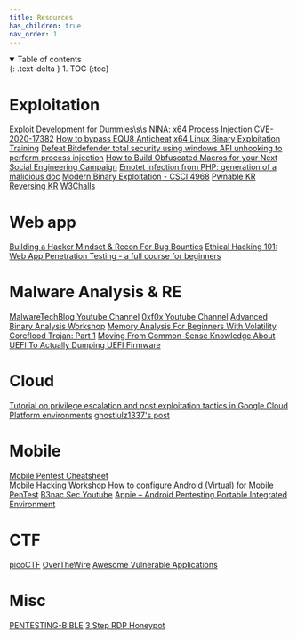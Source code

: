 ```yaml
---
title: Resources
has_children: true
nav_order: 1
---
```


<details open markdown="block">
  <summary>
    Table of contents
  </summary>
  {: .text-delta }
1. TOC
{:toc}
</details>




# Exploitation
[Exploit Development for Dummies](https://youtu.be/c7H1W4BmZ6g)\s\s
[NINA: x64 Process Injection](https://undev.ninja/nina-x64-process-injection/)
[CVE-2020-17382](https://github.com/uf0o/CVE-2020-17382/blob/master/win10/win10_1709_CVE-2020-17382.c)
[How to bypass EQU8 Anticheat](https://guidedhacking.com/threads/how-to-bypass-equ8-anticheat.16132/)
[x64 Linux Binary Exploitation Training](https://www.youtube.com/watch?v=gxU3e7GbC-M)
[Defeat Bitdefender total security using windows API unhooking to perform process injection](https://shells.systems/defeat-bitdefender-total-security-using-windows-api-unhooking-to-perform-process-injection/)
[How to Build Obfuscated Macros for your Next Social Engineering Campaign](https://blog.focal-point.com/how-to-build-obfuscated-macros-for-your-next-social-engineering-campaign)
[Emotet infection from PHP: generation of a malicious doc](https://andpalmier.github.io/posts/emotet-php-maldoc/)
[Modern Binary Exploitation - CSCI 4968](https://github.com/RPISEC/MBE)
[Pwnable KR](http://pwnable.kr/)
[Reversing KR](http://reversing.kr/)
[W3Challs](https://w3challs.com/)


# Web app 
[Building a Hacker Mindset & Recon For Bug Bounties](https://drive.google.com/file/d/1bYx_asG1LCbYaCv70SaVBrPxRa4g-WTH/view)
[Ethical Hacking 101: Web App Penetration Testing - a full course for beginners](https://youtu.be/2_lswM1S264)

# Malware Analysis & RE
[MalwareTechBlog Youtube Channel](https://www.youtube.com/c/MalwareTechBlog/videos)
[0xf0x Youtube Channel](https://www.youtube.com/channel/UCCnZXAoXRb6GDLjuFo0dmIg)
[Advanced Binary Analysis Workshop](https://gitlab.com/gavz/advanced-binary-analysis)
[Memory Analysis For Beginners With Volatility Coreflood Trojan: Part 1](https://medium.com/@davidschiff_35251/memory-analysis-for-beginners-with-volatility-coreflood-trojan-part-1-89981433eeb6)
[Moving From Common-Sense Knowledge About UEFI To Actually Dumping UEFI Firmware](https://labs.sentinelone.com/moving-from-common-sense-knowledge-about-uefi-to-actually-dumping-uefi-firmware/)

# Cloud
[Tutorial on privilege escalation and post exploitation tactics in Google Cloud Platform environments](https://about.gitlab.com/blog/2020/02/12/plundering-gcp-escalating-privileges-in-google-cloud-platform/)
[ghostlulz1337's post](https://twitter.com/ghostlulz1337/status/1314262418441338881?s=20)

# Mobile
[Mobile Pentest Cheatsheet](https://github.com/whb224117/MobileApp-Pentest-Cheatsheet)  
[Mobile Hacking Workshop](https://twitter.com/B3nac/status/1317185026677641218?s=20)
[How to configure Android (Virtual) for Mobile PenTest](https://securityboulevard.com/2020/09/how-to-configure-android-virtual-for-mobile-pentest/)
[B3nac Sec Youtube](https://www.youtube.com/channel/UCeSBNDhEqcQSfeR8LEcD-NA)
[Appie – Android Pentesting Portable Integrated Environment](https://manifestsecurity.com/appie/)

# CTF
[picoCTF](https://picoctf.org/)
[OverTheWire](https://overthewire.org/wargames/)
[Awesome Vulnerable Applications](https://github.com/vavkamil/awesome-vulnerable-apps)

# Misc
[PENTESTING-BIBLE](https://github.com/blaCCkHatHacEEkr/PENTESTING-BIBLE)
[3 Step RDP Honeypot](https://medium.com/pythonic-forensics/3-step-rdp-honeypot-step-3-build-the-bot-c6552fab1740)
